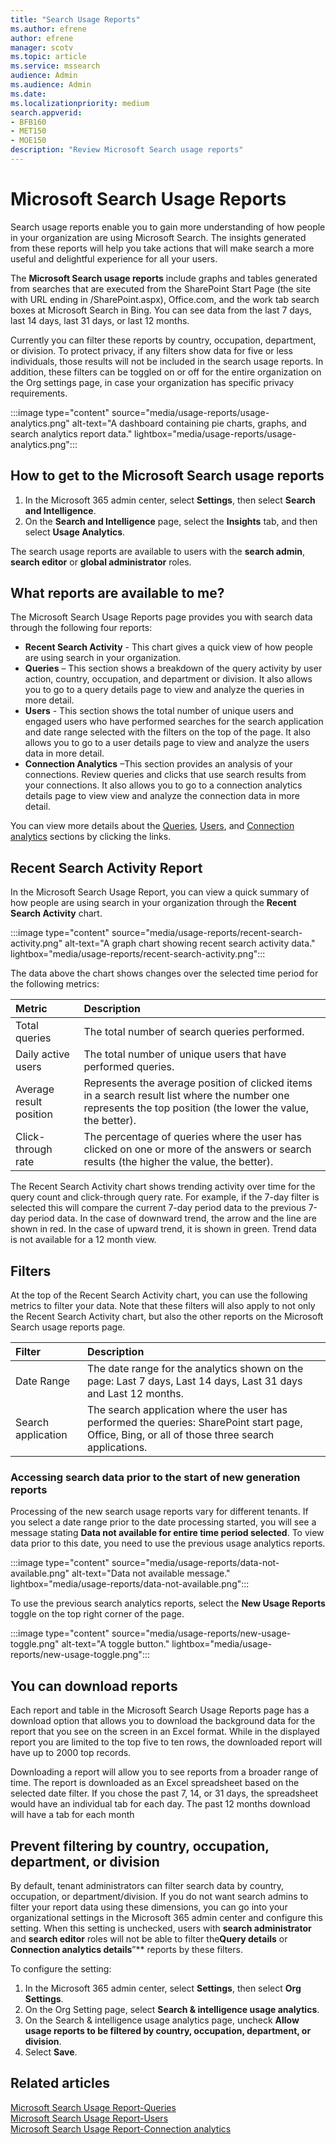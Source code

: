 ```yaml
---
title: "Search Usage Reports"
ms.author: efrene
author: efrene
manager: scotv
ms.topic: article
ms.service: mssearch
audience: Admin
ms.audience: Admin
ms.date: 
ms.localizationpriority: medium
search.appverid:
- BFB160
- MET150
- MOE150
description: "Review Microsoft Search usage reports"
---
```


# Microsoft Search Usage Reports

Search usage reports enable you to gain more understanding of how people in your organization are using Microsoft Search. The insights generated from these reports will help you take actions that will make search a more useful and delightful experience for all your users.   

The **Microsoft Search usage reports** include graphs and tables generated from searches that are executed from the SharePoint Start Page (the site with URL ending in /SharePoint.aspx), Office.com, and the work tab search boxes at Microsoft Search in Bing. You can see data from the last 7 days, last 14 days, last 31 days, or last 12 months.   

Currently you can filter these reports by country, occupation, department, or division. To protect privacy, if any filters show data for five or less individuals, those results will not be included in the search usage reports. In addition, these filters can be toggled on or off for the entire organization on the Org settings page, in case your organization has specific privacy requirements.  

:::image type="content" source="media/usage-reports/usage-analytics.png" alt-text="A dashboard containing pie charts, graphs, and search analytics report data." lightbox="media/usage-reports/usage-analytics.png":::

## How to get to the Microsoft Search usage reports 

1. In the Microsoft 365 admin center, select **Settings**, then select **Search and Intelligence**.  
2. On the **Search and Intelligence** page, select the **Insights** tab, and then select **Usage Analytics**. 

The search usage reports are available to users with the **search admin**, **search editor** or **global administrator** roles.

## What reports are available to me? 

The Microsoft Search Usage Reports page provides you with search data through the following four reports:

- **Recent Search Activity** - This chart gives a quick view of how people are using search in your organization. 
- **Queries** – This section shows a breakdown of the query activity by user action, country, occupation, and department or division. It also allows you to go to a query details page to view and analyze the queries in more detail. 
- **Users** - This section shows the total number of unique users and engaged users who have performed searches for the search application and date range selected with the filters on the top of the page. It also allows you to go to a user details page to view and analyze the users data in more detail.
- **Connection Analytics** –This section provides an analysis of your connections. Review queries and clicks that use search results from your connections. It also allows you to go to a connection analytics details page to view view and analyze the connection data in more detail. 

You can view more details about the [Queries](queries-usage-reports.md), [Users](users-search-reports.md), and [Connection analytics](connection-analytics-reports.md) sections by clicking the links. 

## Recent Search Activity Report

In the Microsoft Search Usage Report, you can view a quick summary of how people are using search in your organization through the **Recent Search Activity** chart. 

:::image type="content" source="media/usage-reports/recent-search-activity.png" alt-text="A graph chart showing recent search activity data." lightbox="media/usage-reports/recent-search-activity.png"::: 

The data above the chart shows changes over the selected time period for the following metrics: 

| Metric | Description |
|:-----|:-----|
|Total queries |The total number of search queries performed.  |
|Daily active users |The total number of unique users that have performed queries.  |
|Average result position |Represents the average position of clicked items in a search result list where the number one represents the top position (the lower the value, the better).|
|Click-through rate |The percentage of queries where the user has clicked on one or more of the answers or search results (the higher the value, the better). |

The Recent Search Activity chart shows trending activity over time for the query count and click-through query rate. For example, if the 7-day filter is selected this will compare the current 7-day period data to the previous 7-day period data. In the case of downward trend, the arrow and the line are shown in red. In the case of upward trend, it is shown in green. Trend data is not available for a 12 month view. 

## Filters
At the top of the Recent Search Activity chart, you can use the following metrics to filter your data. Note that these filters will also apply to not only the Recent Search Activity chart, but also the other reports on the Microsoft Search usage reports page. 

| Filter | Description |
|:-----|:-----|
|Date Range |The date range for the analytics shown on the page: Last 7 days, Last 14 days, Last 31 days and Last 12 months.  |
|Search application |The search application where the user has performed the queries: SharePoint start page, Office, Bing, or all of those three search applications.  |

### Accessing search data prior to the start of new generation reports 

Processing of the new search usage reports vary for different tenants. If you select a date range prior to the date processing started, you will see a message stating **Data not available for entire time period selected**. To view data prior to this date, you need to use the previous usage analytics reports. 

:::image type="content" source="media/usage-reports/data-not-available.png" alt-text="Data not available message." lightbox="media/usage-reports/data-not-available.png":::

To use the previous search analytics reports, select the **New Usage Reports** toggle on the top right corner of the page. 

:::image type="content" source="media/usage-reports/new-usage-toggle.png" alt-text="A toggle button." lightbox="media/usage-reports/new-usage-toggle.png":::

## You can download reports
Each report and table in the Microsoft Search Usage Reports page has a download option that allows you to download the background data for the report that you see on the screen in an Excel format. While in the displayed report you are limited to the top five to ten rows, the downloaded report will have up to 2000 top records.  

Downloading a report will allow you to see reports from a broader range of time. The report is downloaded as an Excel spreadsheet based on the selected date filter. If you chose the past 7, 14, or 31 days, the spreadsheet would have an individual tab for each day. The past 12 months download will have a tab for each month

## Prevent filtering by country, occupation, department, or division
By default, tenant administrators can filter search data by country, occupation, or department/division. If you do not want search admins to filter your report data using these dimensions, you can go into your organizational settings in the Microsoft 365 admin center and configure this setting.  When this setting is unchecked, users with **search administrator** and **search editor** roles will not be able to filter the**Query details** or **Connection analytics details**”** reports by these filters.  

To configure the setting:
1. In the Microsoft 365 admin center, select **Settings**, then select **Org Settings**. 
2. On the Org Setting page, select **Search & intelligence usage analytics**. 
3. On the Search & intelligence usage analytics page, uncheck **Allow usage reports to be filtered by country, occupation, department, or division**.
4. Select **Save**. 

## Related articles

[Microsoft Search Usage Report-Queries](queries-usage-reports.md)</br>
[Microsoft Search Usage Report-Users](users-search-reports.md)</br>
[Microsoft Search Usage Report-Connection analytics](connection-analytics-reports.md)</br>


